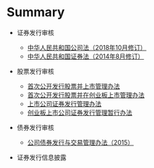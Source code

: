 # Summary


* 证券发行审核
    * [中华人民共和国公司法（2018年10月修订）](证券发行审核/中华人民共和国公司法（2018年10月修订）.md)
    * [中华人民共和国证券法（2014年8月修订）](证券发行审核/中华人民共和国证券法（2014年8月修订）.md)

* 股票发行审核
    * [首次公开发行股票并上市管理办法](股票发行审核/首次公开发行股票并上市管理办法.md)
    * [首次公开发行股票并在创业板上市管理办法](股票发行审核/首次公开发行股票并在创业板上市管理办法.md)
    * [上市公司证券发行管理办法](股票发行审核/上市公司证券发行管理办法.md)
    * [创业板上市公司证券发行管理暂行办法](股票发行审核/创业板上市公司证券发行管理暂行办法.md)

* 债券发行审核
    * [公司债券发行与交易管理办法（2015）](债券发行审核/公司债券发行与交易管理办法（2015）.md)

* 证券发行信息披露


